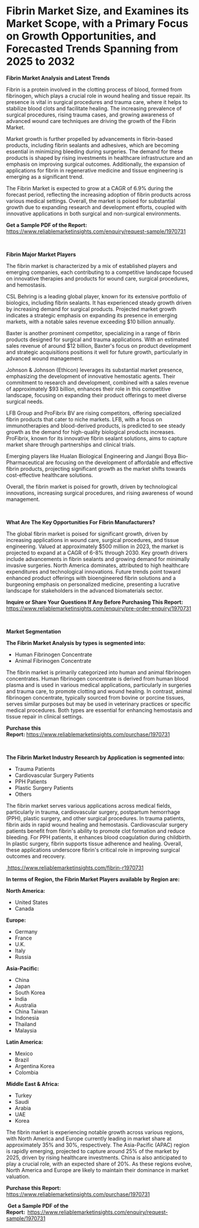 <p><h1>Fibrin Market Size, and Examines its Market Scope, with a Primary Focus on Growth Opportunities, and Forecasted Trends Spanning from 2025 to 2032</h1></p><p><strong>Fibrin Market Analysis and Latest Trends</strong></p>
<p><p>Fibrin is a protein involved in the clotting process of blood, formed from fibrinogen, which plays a crucial role in wound healing and tissue repair. Its presence is vital in surgical procedures and trauma care, where it helps to stabilize blood clots and facilitate healing. The increasing prevalence of surgical procedures, rising trauma cases, and growing awareness of advanced wound care techniques are driving the growth of the Fibrin Market.</p><p>Market growth is further propelled by advancements in fibrin-based products, including fibrin sealants and adhesives, which are becoming essential in minimizing bleeding during surgeries. The demand for these products is shaped by rising investments in healthcare infrastructure and an emphasis on improving surgical outcomes. Additionally, the expansion of applications for fibrin in regenerative medicine and tissue engineering is emerging as a significant trend.</p><p>The Fibrin Market is expected to grow at a CAGR of 6.9% during the forecast period, reflecting the increasing adoption of fibrin products across various medical settings. Overall, the market is poised for substantial growth due to expanding research and development efforts, coupled with innovative applications in both surgical and non-surgical environments.</p></p>
<p><strong>Get a Sample PDF of the Report:&nbsp;</strong> <a href="https://www.reliablemarketinsights.com/enquiry/request-sample/1970731?utm_campaign=2535&utm_medium=2&utm_source=Github&utm_content=ia&utm_term=19042025&utm_id=fibrin">https://www.reliablemarketinsights.com/enquiry/request-sample/1970731</a></p>
<p>&nbsp;</p>
<p><strong>Fibrin Major Market Players</strong></p>
<p><p>The fibrin market is characterized by a mix of established players and emerging companies, each contributing to a competitive landscape focused on innovative therapies and products for wound care, surgical procedures, and hemostasis.</p><p>CSL Behring is a leading global player, known for its extensive portfolio of biologics, including fibrin sealants. It has experienced steady growth driven by increasing demand for surgical products. Projected market growth indicates a strategic emphasis on expanding its presence in emerging markets, with a notable sales revenue exceeding $10 billion annually.</p><p>Baxter is another prominent competitor, specializing in a range of fibrin products designed for surgical and trauma applications. With an estimated sales revenue of around $12 billion, Baxter's focus on product development and strategic acquisitions positions it well for future growth, particularly in advanced wound management.</p><p>Johnson & Johnson (Ethicon) leverages its substantial market presence, emphasizing the development of innovative hemostatic agents. Their commitment to research and development, combined with a sales revenue of approximately $93 billion, enhances their role in this competitive landscape, focusing on expanding their product offerings to meet diverse surgical needs.</p><p>LFB Group and ProFibrix BV are rising competitors, offering specialized fibrin products that cater to niche markets. LFB, with a focus on immunotherapies and blood-derived products, is predicted to see steady growth as the demand for high-quality biological products increases. ProFibrix, known for its innovative fibrin sealant solutions, aims to capture market share through partnerships and clinical trials.</p><p>Emerging players like Hualan Biological Engineering and Jiangxi Boya Bio-Pharmaceutical are focusing on the development of affordable and effective fibrin products, projecting significant growth as the market shifts towards cost-effective healthcare solutions.</p><p>Overall, the fibrin market is poised for growth, driven by technological innovations, increasing surgical procedures, and rising awareness of wound management.</p></p>
<p>&nbsp;</p>
<p><strong>What Are The Key Opportunities For Fibrin Manufacturers?</strong></p>
<p><p>The global fibrin market is poised for significant growth, driven by increasing applications in wound care, surgical procedures, and tissue engineering. Valued at approximately $500 million in 2023, the market is projected to expand at a CAGR of 6-8% through 2030. Key growth drivers include advancements in fibrin sealants and growing demand for minimally invasive surgeries. North America dominates, attributed to high healthcare expenditures and technological innovations. Future trends point toward enhanced product offerings with bioengineered fibrin solutions and a burgeoning emphasis on personalized medicine, presenting a lucrative landscape for stakeholders in the advanced biomaterials sector.</p></p>
<p><strong>Inquire or Share Your Questions If Any Before Purchasing This Report:</strong> <a href="https://www.reliablemarketinsights.com/enquiry/pre-order-enquiry/1970731?utm_campaign=2535&utm_medium=2&utm_source=Github&utm_content=ia&utm_term=19042025&utm_id=fibrin">https://www.reliablemarketinsights.com/enquiry/pre-order-enquiry/1970731</a></p>
<p>&nbsp;</p>
<p><strong>Market Segmentation</strong></p>
<p><strong>The Fibrin Market Analysis by types is segmented into:</strong></p>
<p><ul><li>Human Fibrinogen Concentrate</li><li>Animal Fibrinogen Concentrate</li></ul></p>
<p><p>The fibrin market is primarily categorized into human and animal fibrinogen concentrates. Human fibrinogen concentrate is derived from human blood plasma and is used in various medical applications, particularly in surgeries and trauma care, to promote clotting and wound healing. In contrast, animal fibrinogen concentrate, typically sourced from bovine or porcine tissues, serves similar purposes but may be used in veterinary practices or specific medical procedures. Both types are essential for enhancing hemostasis and tissue repair in clinical settings.</p></p>
<p><strong>Purchase this Report:&nbsp;</strong><a href="https://www.reliablemarketinsights.com/purchase/1970731?utm_campaign=2535&utm_medium=2&utm_source=Github&utm_content=ia&utm_term=19042025&utm_id=fibrin">https://www.reliablemarketinsights.com/purchase/1970731</a></p>
<p>&nbsp;</p>
<p><strong>The Fibrin Market Industry Research by Application is segmented into:</strong></p>
<p><ul><li>Trauma Patients</li><li>Cardiovascular Surgery Patients</li><li>PPH Patients</li><li>Plastic Surgery Patients</li><li>Others</li></ul></p>
<p><p>The fibrin market serves various applications across medical fields, particularly in trauma, cardiovascular surgery, postpartum hemorrhage (PPH), plastic surgery, and other surgical procedures. In trauma patients, fibrin aids in rapid wound healing and hemostasis. Cardiovascular surgery patients benefit from fibrin's ability to promote clot formation and reduce bleeding. For PPH patients, it enhances blood coagulation during childbirth. In plastic surgery, fibrin supports tissue adherence and healing. Overall, these applications underscore fibrin's critical role in improving surgical outcomes and recovery.</p></p>
<p><a href="https://www.reliablemarketinsights.com/fibrin-r1970731?utm_campaign=2535&utm_medium=2&utm_source=Github&utm_content=ia&utm_term=19042025&utm_id=fibrin">&nbsp;https://www.reliablemarketinsights.com/fibrin-r1970731</a></p>
<p><strong>In terms of Region, the Fibrin Market Players available by Region are:</strong></p>
<p>
    <p> <strong> North America: </strong>
        <ul>
            <li>United States</li>
            <li>Canada</li>
        </ul>
        </p> 
    <p> <strong> Europe: </strong>
        <ul>
            <li>Germany</li>
            <li>France</li>
            <li>U.K.</li>
            <li>Italy</li>
            <li>Russia</li>
        </ul>
        </p> 
    <p> <strong> Asia-Pacific: </strong>
        <ul>
            <li>China</li>
            <li>Japan</li>
            <li>South Korea</li>
            <li>India</li>
            <li>Australia</li>
            <li>China Taiwan</li>
            <li>Indonesia</li>
            <li>Thailand</li>
            <li>Malaysia</li>
        </ul>
        </p> 
    <p> <strong> Latin America: </strong>
        <ul>
            <li>Mexico</li>
            <li>Brazil</li>
            <li>Argentina Korea</li>
            <li>Colombia</li>
        </ul>
        </p> 
    <p> <strong> Middle East & Africa: </strong>
        <ul>
            <li>Turkey</li>
            <li>Saudi</li>
            <li>Arabia</li>
            <li>UAE</li>
            <li>Korea</li>
        </ul>
    </p>
    </p>
<p><p>The fibrin market is experiencing notable growth across various regions, with North America and Europe currently leading in market share at approximately 35% and 30%, respectively. The Asia-Pacific (APAC) region is rapidly emerging, projected to capture around 25% of the market by 2025, driven by rising healthcare investments. China is also anticipated to play a crucial role, with an expected share of 20%. As these regions evolve, North America and Europe are likely to maintain their dominance in market valuation.</p></p>
<p><strong>Purchase this Report: </strong><a href="https://www.reliablemarketinsights.com/purchase/1970731?utm_campaign=2535&utm_medium=2&utm_source=Github&utm_content=ia&utm_term=19042025&utm_id=fibrin">https://www.reliablemarketinsights.com/purchase/1970731</a></p>
<p>&nbsp;<strong>Get a Sample PDF of the Report:&nbsp;&nbsp;</strong><a href="https://www.reliablemarketinsights.com/enquiry/request-sample/1970731?utm_campaign=2535&utm_medium=2&utm_source=Github&utm_content=ia&utm_term=19042025&utm_id=fibrin">https://www.reliablemarketinsights.com/enquiry/request-sample/1970731</a></p>
<p><strong></strong></p>
<p><p></p><p></p><p></p></p>